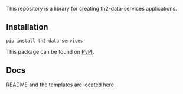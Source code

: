 This repository is a library for creating th2-data-services applications.

## Installation
```
pip install th2-data-services
```
This package can be found on [PyPI](https://pypi.org/project/th2-data-services/ "th2-data-services").

## Docs
README and the templates are located [here](https://github.com/th2-net/th2-data-services-template).